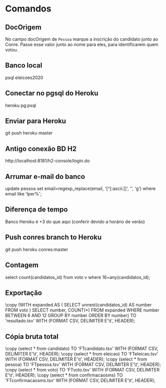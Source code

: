 # Comandos

## DocOrigem

No campo docOrigem de `Pessoa` marque a inscrição do candidato junto ao Conre. Passe esse valor junto ao nome para eles, para identificarem quem votou.

## Banco local

psql eleicoes2020

## Conectar no pgsql do Heroku

heroku pg:psql

## Enviar para Heroku

git push heroku master

## Antigo conexão BD H2

http://localhost:8181/h2-console/login.do

## Arrumar e-mail do banco

update pessoa set email=regexp_replace(email, '[^[:ascii:]]', '', 'g') where email like 'lper%';

## Diferença de tempo

Banco Heroku é +3 do que aqui (conferir devido a horário de verão)

## Push conres branch to Heroku

git push heroku conres:master

## Contagem

select count(candidatos_id) from voto v where 16=any(candidatos_id);

## Exportação

\copy (WITH expanded AS (
SELECT unnest(candidatos_id) AS number
FROM voto
)
SELECT number, COUNT(*)
FROM expanded
WHERE number BETWEEN 6 AND 12
GROUP BY number
ORDER BY number) TO 'resultado.tsv' WITH (FORMAT CSV, DELIMITER E'\t', HEADER);

## Cópia bruta total

\copy (select * from candidato) TO 'FTcandidato.tsv' WITH (FORMAT CSV, DELIMITER E'\t', HEADER);
\copy (select * from eleicao) TO 'FTeleicao.tsv' WITH (FORMAT CSV, DELIMITER E'\t', HEADER);
\copy (select * from pessoa) TO 'FTpessoa.tsv' WITH (FORMAT CSV, DELIMITER E'\t', HEADER);
\copy (select * from voto) TO 'FTvoto.tsv' WITH (FORMAT CSV, DELIMITER E'\t', HEADER);
\copy (select * from confirmacaosms) TO 'FTconfirmacaosms.tsv' WITH (FORMAT CSV, DELIMITER E'\t', HEADER);
